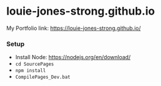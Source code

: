 # louie-jones-strong.github.io
My Portfolio
link: https://louie-jones-strong.github.io/


### Setup
 - Install Node: https://nodejs.org/en/download/
 - `cd SourcePages`
 - `npm install`
 - `CompilePages_Dev.bat`